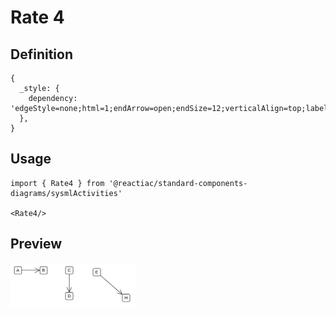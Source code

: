 # Rate 4

## Definition

```
{
  _style: { 
    dependency: 'edgeStyle=none;html=1;endArrow=open;endSize=12;verticalAlign=top;labelBackgroundColor=none;',
  },
}
```

## Usage

```
import { Rate4 } from '@reactiac/standard-components-diagrams/sysmlActivities'

<Rate4/>
```

## Preview

<img src="./rate-4.png" width="200"/>
